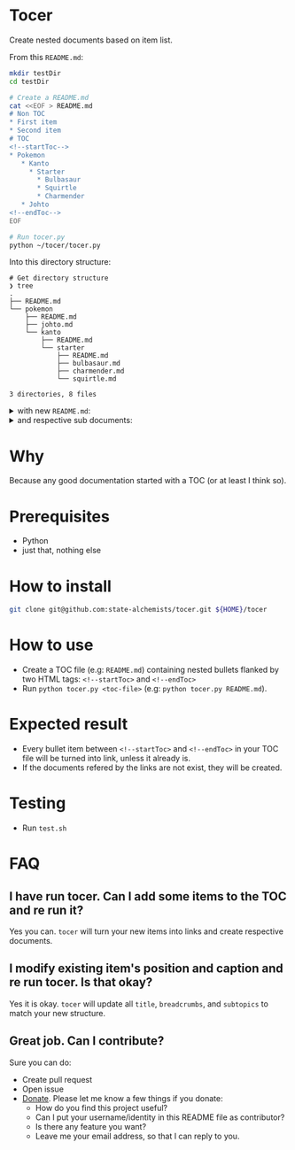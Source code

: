 # Tocer

Create nested documents based on item list.

From this `README.md`:

```bash
mkdir testDir
cd testDir

# Create a README.md
cat <<EOF > README.md
# Non TOC
* First item
* Second item
# TOC
<!--startToc-->
* Pokemon
   * Kanto
     * Starter
       * Bulbasaur
       * Squirtle
       * Charmender
   * Johto
<!--endToc-->
EOF

# Run tocer.py
python ~/tocer/tocer.py
```

Into this directory structure:

```
# Get directory structure
❯ tree
.
├── README.md
└── pokemon
    ├── README.md
    ├── johto.md
    └── kanto
        ├── README.md
        └── starter
            ├── README.md
            ├── bulbasaur.md
            ├── charmender.md
            └── squirtle.md

3 directories, 8 files
```

<details>
<summary>
with new <code>README.md</code>:
</summary>

```
❯ cat README.md
# Non TOC
* First item
* Second item
# TOC
<!--startToc-->
* [Pokemon](pokemon/README.md)
   * [Kanto](pokemon/kanto/README.md)
     * [Starter](pokemon/kanto/starter/README.md)
       * [Bulbasaur](pokemon/kanto/starter/bulbasaur.md)
       * [Squirtle](pokemon/kanto/starter/squirtle.md)
       * [Charmender](pokemon/kanto/starter/charmender.md)
   * [Johto](pokemon/johto.md)
<!--endToc-->
```
</details>

<details>
<summary>
and respective sub documents:
</summary>

```
❯ cat pokemon/kanto/starter/README.md
<!--startTocHeader-->
[🏠](../../../README.md) > [Pokemon](../../README.md) > [Kanto](../README.md)
# Starter
<!--endTocHeader-->
TODO: Write about `Starter`
<!--startTocSubtopic-->
# Sub-topics
* [Bulbasaur](bulbasaur.md)
* [Squirtle](squirtle.md)
* [Charmender](charmender.md)
<!--endTocSubtopic-->
```
</details>


# Why

Because any good documentation started with a TOC (or at least I think so).

# Prerequisites

* Python
* just that, nothing else

# How to install

```bash
git clone git@github.com:state-alchemists/tocer.git ${HOME}/tocer
```

# How to use

* Create a TOC file (e.g: `README.md`) containing nested bullets flanked by two HTML tags: `<!--startToc>` and `<!--endToc>`
* Run `python tocer.py <toc-file>` (e.g: `python tocer.py README.md`).

# Expected result

* Every bullet item between `<!--startToc>` and `<!--endToc>` in your TOC file will be turned into link, unless it already is.
* If the documents refered by the links are not exist, they will be created.

# Testing

* Run `test.sh`

# FAQ

## I have run tocer. Can I add some items to the TOC and re run it?

Yes you can. `tocer` will turn your new items into links and create respective documents.

## I modify existing item's position and caption and re run tocer. Is that okay?

Yes it is okay. `tocer` will update all `title`, `breadcrumbs`, and `subtopics` to match your new structure.

## Great job. Can I contribute?

Sure you can do:

* Create pull request
* Open issue
* [Donate](https://www.paypal.com/paypalme/gofrendi). Please let me know a few things if you donate:
  * How do you find this project useful?
  * Can I put your username/identity in this README file as contributor?
  * Is there any feature you want?
  * Leave me your email address, so that I can reply to you.